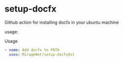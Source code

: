 # setup-docfx
Github action for installing docfx in your ubuntu machine

usage:

Usage
```yml
- name: Add docfx to PATH
  uses: MirageNet/setup-docfx@v1
```
